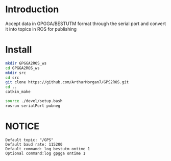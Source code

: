 # Introduction
Accept data in GPGGA/BESTUTM format through the serial port and convert it into topics in ROS for publishing



# Install
```bash
mkdir GPGGA2ROS_ws
cd GPGGA2ROS_ws
mkdir src
cd src
git clone https://github.com/ArthurMorgan7/GPS2ROS.git
cd ..
catkin_make

source ./devel/setup.bash
rosrun serialPort pubneg
```

# NOTICE

```
Default topic: "/GPS"
Default baud rate: 115200
Default command: log bestutm ontime 1
Optional command:log gpgga ontime 1
```
